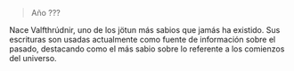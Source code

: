  > Año ???
 
 Nace Valfthrúdnir, uno de los jötun más sabios que jamás ha existido. Sus escrituras son usadas actualmente como fuente de información sobre el pasado, destacando como el más sabio sobre lo referente a los comienzos del universo.
